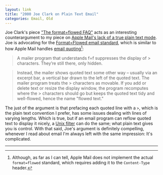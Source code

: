 ```yaml
---
layout: link
title: "2000 Joe Clark on Plain Text Email"
categories: Email, Old
---
```


Joe Clark's piece ["The format=flowed FAQ"](https://joeclark.org/ffaq.html) acts as an interesting counterargument to my piece on [Apple Mail's lack of a true plain text mode](/2019/04/14/apple-mail-doesnt-support-plain-text/). Joe is advocating for the [Format=Flowed email standard](https://www.ietf.org/rfc/rfc2646.txt), which is similar to how Apple Mail handles [email quoting](https://en.wikipedia.org/wiki/Posting_style)[^noformatflowed]:

> A mailer program that understands f=f suppresses the display of > characters. They’re still there, only hidden.

> Instead, the mailer shows quoted text some other way – usually via an excerpt bar, a vertical bar drawn to the left of the quoted text. The mailer program treats the > characters as movable. If you add or delete text or resize the display window, the program recomputes where the > characters should go but keeps the quoted text tidy and well-flowed, hence the name "flowed text."

The just of the argument is that prefacing each quoted line with a `>`, which is the plain text convention I prefer, has some issues dealing with lines of varying lengths. Which is true, but if an email program can reflow quoted text to display it nicely, a [Unix filter](https://en.wikipedia.org/wiki/Filter_(software)) can do the same; what plain text gives you is control. With that said, Joe's argument is definitely compelling, whenever I read about email I'm always left with the same impression: It's complicated.

* * *

[^noformatflowed]: Although, as far as I can tell, Apple Mail does not implement the actual `format=flowed` standard, which requires adding it to the `Content-Type` header.
